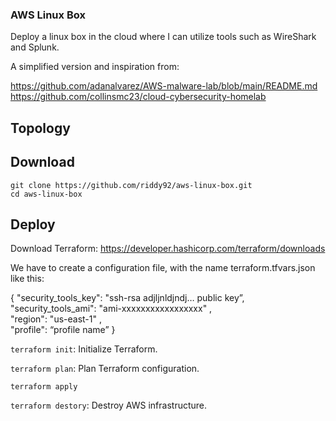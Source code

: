 ### AWS Linux Box

Deploy a linux box in the cloud where I can utilize tools such as WireShark and Splunk.

A simplified version and inspiration from:

https://github.com/adanalvarez/AWS-malware-lab/blob/main/README.md<br>
https://github.com/collinsmc23/cloud-cybersecurity-homelab

## Topology

## Download

  `git clone https://github.com/riddy92/aws-linux-box.git`<br>
  `cd aws-linux-box`

## Deploy

Download Terraform: https://developer.hashicorp.com/terraform/downloads

We have to create a configuration file, with the name terraform.tfvars.json like this:

  { 
      "security_tools_key": "ssh-rsa adjljnldjndj… public key”,<br>
      "security_tools_ami": "ami-xxxxxxxxxxxxxxxxx" ,<br>
      "region": "us-east-1" ,<br>
      "profile": “profile name”
  }

`terraform init`: Initialize Terraform.

`terraform plan`: Plan Terraform configuration.

`terraform apply`

`terraform destory`: Destroy AWS infrastructure.
